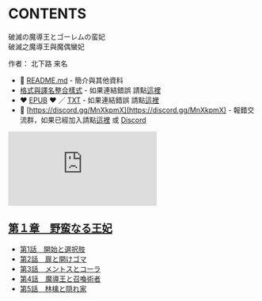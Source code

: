 # CONTENTS

破滅の魔導王とゴーレムの蛮妃  
破滅之魔導王與魔偶蠻妃  

作者： 北下路 来名  



- :closed_book: [README.md](README.md) - 簡介與其他資料
- [格式與譯名整合樣式](https://github.com/bluelovers/node-novel/blob/master/lib/locales/%E7%A0%B4%E6%BB%85%E3%81%AE%E9%AD%94%E5%B0%8E%E7%8E%8B%E3%81%A8%E3%82%B4%E3%83%BC%E3%83%AC%E3%83%A0%E3%81%AE%E8%9B%AE%E5%A6%83.ts) - 如果連結錯誤 請點[這裡](https://github.com/bluelovers/node-novel/blob/master/lib/locales/)
-  :heart: [EPUB](https://gitlab.com/demonovel/epub-txt/blob/master/syosetu/%E7%A0%B4%E6%BB%85%E4%B9%8B%E9%AD%94%E5%B0%8E%E7%8E%8B%E8%88%87%E9%AD%94%E5%81%B6%E8%A0%BB%E5%A6%83.epub) :heart:  ／ [TXT](https://gitlab.com/demonovel/epub-txt/blob/master/syosetu/out/%E7%A0%B4%E6%BB%85%E4%B9%8B%E9%AD%94%E5%B0%8E%E7%8E%8B%E8%88%87%E9%AD%94%E5%81%B6%E8%A0%BB%E5%A6%83.out.txt) - 如果連結錯誤 請點[這裡](https://gitlab.com/demonovel/epub-txt/blob/master/syosetu/)
- :mega: [https://discord.gg/MnXkpmX](https://discord.gg/MnXkpmX) - 報錯交流群，如果已經加入請點[這裡](https://discordapp.com/channels/467794087769014273/467794088285175809) 或 [Discord](https://discordapp.com/channels/@me)


![導航目錄](https://chart.apis.google.com/chart?cht=qr&chs=150x150&chl=https://gitlab.com/novel-group/txt-source/blob/master/syosetu/破滅の魔導王とゴーレムの蛮妃/導航目錄.md "導航目錄")




## [第１章　野蛮なる王妃](00000_%E7%AC%AC%EF%BC%91%E7%AB%A0%E3%80%80%E9%87%8E%E8%9B%AE%E3%81%AA%E3%82%8B%E7%8E%8B%E5%A6%83)

- [第1話　開始と選択肢](00000_%E7%AC%AC%EF%BC%91%E7%AB%A0%E3%80%80%E9%87%8E%E8%9B%AE%E3%81%AA%E3%82%8B%E7%8E%8B%E5%A6%83/00010_%E7%AC%AC1%E8%A9%B1%E3%80%80%E9%96%8B%E5%A7%8B%E3%81%A8%E9%81%B8%E6%8A%9E%E8%82%A2.txt)
- [第2話　扉と開けゴマ](00000_%E7%AC%AC%EF%BC%91%E7%AB%A0%E3%80%80%E9%87%8E%E8%9B%AE%E3%81%AA%E3%82%8B%E7%8E%8B%E5%A6%83/00020_%E7%AC%AC2%E8%A9%B1%E3%80%80%E6%89%89%E3%81%A8%E9%96%8B%E3%81%91%E3%82%B4%E3%83%9E.txt)
- [第3話　メントスとコーラ](00000_%E7%AC%AC%EF%BC%91%E7%AB%A0%E3%80%80%E9%87%8E%E8%9B%AE%E3%81%AA%E3%82%8B%E7%8E%8B%E5%A6%83/00030_%E7%AC%AC3%E8%A9%B1%E3%80%80%E3%83%A1%E3%83%B3%E3%83%88%E3%82%B9%E3%81%A8%E3%82%B3%E3%83%BC%E3%83%A9.txt)
- [第4話　魔導王と召喚術者](00000_%E7%AC%AC%EF%BC%91%E7%AB%A0%E3%80%80%E9%87%8E%E8%9B%AE%E3%81%AA%E3%82%8B%E7%8E%8B%E5%A6%83/00040_%E7%AC%AC4%E8%A9%B1%E3%80%80%E9%AD%94%E5%B0%8E%E7%8E%8B%E3%81%A8%E5%8F%AC%E5%96%9A%E8%A1%93%E8%80%85.txt)
- [第5話　林檎と隠れ家](00000_%E7%AC%AC%EF%BC%91%E7%AB%A0%E3%80%80%E9%87%8E%E8%9B%AE%E3%81%AA%E3%82%8B%E7%8E%8B%E5%A6%83/00050_%E7%AC%AC5%E8%A9%B1%E3%80%80%E6%9E%97%E6%AA%8E%E3%81%A8%E9%9A%A0%E3%82%8C%E5%AE%B6.txt)

